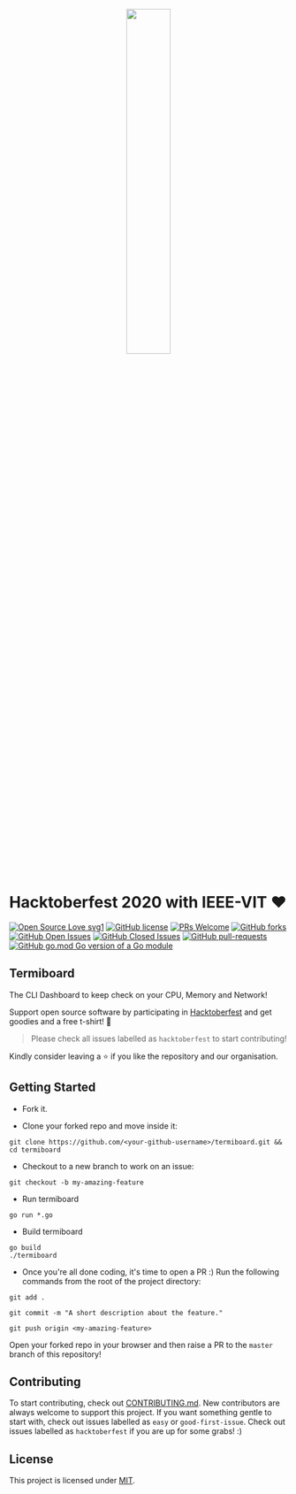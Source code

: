 <p align="center"><img width="40%" src="https://hacktoberfest.digitalocean.com/assets/HF-full-logo-b05d5eb32b3f3ecc9b2240526104cf4da3187b8b61963dd9042fdc2536e4a76c.svg"/></p>

# Hacktoberfest 2020 with IEEE-VIT :heart:
[![Open Source Love svg1](https://badges.frapsoft.com/os/v1/open-source.svg?v=103)](https://github.com/IEEE-VIT/termiboard/)
[![GitHub license](https://img.shields.io/github/license/IEEE-VIT/termiboard.svg)](https://github.com/IEEE-VIT/termiboard/blob/master/LICENSE)
[![PRs Welcome](https://img.shields.io/badge/PRs-welcome-brightgreen.svg?style=flat-square)](https://github.com/IEEE-VIT/termiboard/issues/new/choose)
[![GitHub forks](https://img.shields.io/github/forks/IEEE-VIT/termiboard?label=Fork&style=social)](https://github.com/IEEE-VIT/termiboard/)
[![GitHub Open Issues](https://img.shields.io/github/issues-raw/IEEE-VIT/termiboard)](https://github.com/IEEE-VIT/termiboard/issues?q=is%3Aopen+is%3Aissue)
[![GitHub Closed Issues](https://img.shields.io/github/issues-closed-raw/IEEE-VIT/termiboard)](https://github.com/IEEE-VIT/termiboard/issues?q=is%3Aissue+is%3Aclosed)
[![GitHub pull-requests](https://img.shields.io/github/issues-pr/IEEE-VIT/termiboard.svg)](https://GitHub.com/IEEE-VIT/termiboard/pull/)
[![GitHub go.mod Go version of a Go module](https://img.shields.io/github/go-mod/go-version/IEEE-VIT/termiboard.svg)](https://github.com/IEEE-VIT/termiboard)
## Termiboard 
The CLI Dashboard to keep check on your CPU, Memory and Network!

Support open source software by participating in [Hacktoberfest](https://hacktoberfest.digitalocean.com) and get goodies and a free t-shirt! :yellow_heart:

> Please check all issues labelled as `hacktoberfest` to start contributing!

Kindly consider leaving a :star: if you like the repository and our organisation.

## Getting Started
* Fork it.

* Clone your forked repo and move inside it:

`git clone https://github.com/<your-github-username>/termiboard.git && cd termiboard`

* Checkout to a new branch to work on an issue:

`git checkout -b my-amazing-feature`

* Run termiboard

```
go run *.go
```

* Build termiboard
```
go build
./termiboard
```


* Once you're all done coding, it's time to open a PR :)
Run the following commands from the root of the project directory:

`git add .`

`git commit -m "A short description about the feature."`

`git push origin <my-amazing-feature>`

Open your forked repo in your browser and then raise a PR to the `master` branch of this repository!



## Contributing
To start contributing, check out [CONTRIBUTING.md](https://github.com/IEEE-VIT/termiboard/blob/master/CONTRIBUTING.md). New contributors are always welcome to support this project. If you want something gentle to start with, check out issues labelled as `easy` or `good-first-issue`. Check out issues labelled as `hacktoberfest` if you are up for some grabs! :) 

## License
This project is licensed under [MIT](https://github.com/IEEE-VIT/termiboard/blob/master/LICENSE).
